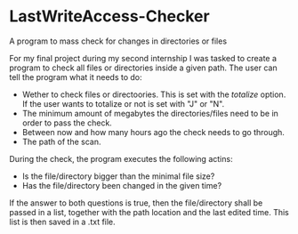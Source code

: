 # LastWriteAccess-Checker
A program to mass check for changes in directories or files

For my final project during my second internship I was tasked to create a program to check all files or directories inside a given path. The user can tell the program what it needs to do:

* Wether to check files or directoories. This is set with the *totalize* option. If the user wants to totalize or not is set with "J" or "N".
* The minimum amount of megabytes the directories/files need to be in order to pass the check.
* Between now and how many hours ago the check needs to go through.
* The path of the scan.

During the check, the program executes the following actins:

* Is the file/directory bigger than the minimal file size?
* Has the file/directory been changed in the given time?

If the answer to both questions is true, then the file/directory shall be passed in a list, together with the path location and the last edited time. This list is then saved in a .txt file.
